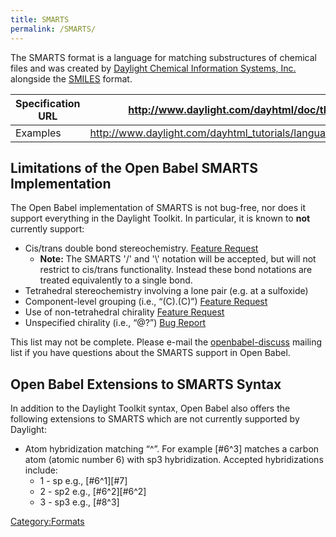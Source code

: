 ```yaml
---
title: SMARTS
permalink: /SMARTS/
---
```


The SMARTS format is a language for matching substructures of chemical files and was created by [Daylight Chemical Information Systems, Inc.](http://daylight.com) alongside the [SMILES](/SMILES "wikilink") format.

| Specification URL | <http://www.daylight.com/dayhtml/doc/theory/theory.smarts.html>                   |
|-------------------|-----------------------------------------------------------------------------------|
| Examples          | <http://www.daylight.com/dayhtml_tutorials/languages/smarts/smarts_examples.html> |

Limitations of the Open Babel SMARTS Implementation
---------------------------------------------------

The Open Babel implementation of SMARTS is not bug-free, nor does it support everything in the Daylight Toolkit. In particular, it is known to **not** currently support:

-   Cis/trans double bond stereochemistry. [Feature Request](http://sourceforge.net/tracker/index.php?func=detail&aid=1663730&group_id=40728&atid=428743)
    -   **Note:** The SMARTS '/' and '\\' notation will be accepted, but will not restrict to cis/trans functionality. Instead these bond notations are treated equivalently to a single bond.
-   Tetrahedral stereochemistry involving a lone pair (e.g. at a sulfoxide)
-   Component-level grouping (i.e., “(C).(C)”) [Feature Request](http://sourceforge.net/tracker/index.php?func=detail&aid=1155479&group_id=40728&atid=428743)
-   Use of non-tetrahedral chirality [Feature Request](http://sourceforge.net/tracker/index.php?func=detail&aid=1465334&group_id=40728&atid=428743)
-   Unspecified chirality (i.e., “@?”) [Bug Report](http://sourceforge.net/tracker/index.php?func=detail&aid=1364638&group_id=40728&atid=428740)

This list may not be complete. Please e-mail the [openbabel-discuss](mailto:openbabel-discuss@lists.sourceforge.net) mailing list if you have questions about the SMARTS support in Open Babel.

Open Babel Extensions to SMARTS Syntax
--------------------------------------

In addition to the Daylight Toolkit syntax, Open Babel also offers the following extensions to SMARTS which are not currently supported by Daylight:

-   Atom hybridization matching “^”. For example \[\#6^3\] matches a carbon atom (atomic number 6) with sp3 hybridization. Accepted hybridizations include:
    -   1 - sp e.g., \[\#6^1\]\[\#7\]
    -   2 - sp2 e.g., \[\#6^2\]\[\#6^2\]
    -   3 - sp3 e.g., \[\#8^3\]

[Category:Formats](/Category:Formats "wikilink")